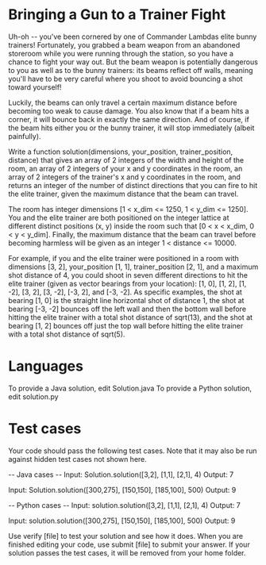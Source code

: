 Bringing a Gun to a Trainer Fight
=================================

Uh-oh -- you've been cornered by one of Commander Lambdas elite bunny trainers! Fortunately, you grabbed a beam weapon from an abandoned storeroom while you were running through the
station, so you have a chance to fight your way out. But the beam weapon is potentially dangerous to you as well as to the bunny trainers: its beams reflect off walls, meaning you'll have to be very careful where you shoot to avoid bouncing a shot toward yourself!

Luckily, the beams can only travel a certain maximum distance before becoming too weak to cause damage. You also know that if a beam hits a corner, it will bounce back in exactly the same direction. And of course, if the beam hits either you or the bunny trainer, it will stop immediately (albeit painfully). 

Write a function solution(dimensions, your_position, trainer_position, distance) that gives an array of 2 integers of the width and height of the room, an array of 2 integers of your x and y coordinates in the room, an array of 2 integers of the trainer's x and y coordinates in the room, and returns an integer of the number of distinct directions that you can fire to hit the elite trainer, given the maximum distance that the beam can travel.

The room has integer dimensions [1 < x_dim <= 1250, 1 < y_dim <= 1250]. You and the elite trainer are both positioned on the integer lattice at different distinct positions (x, y) inside the room such that [0 < x < x_dim, 0 < y < y_dim]. Finally, the maximum distance that the beam can travel before becoming harmless will be given as an integer 1 < distance <= 10000.

For example, if you and the elite trainer were positioned in a room with dimensions [3, 2], your_position [1, 1], trainer_position [2, 1], and a maximum shot distance of 4, you could shoot in seven different directions to hit the elite trainer (given as vector bearings from your location): [1, 0], [1, 2], [1, -2], [3, 2], [3, -2], [-3, 2], and [-3, -2]. As specific examples, the shot at bearing [1, 0] is the straight line horizontal shot of distance 1, the shot at bearing [-3, -2] bounces off the left wall and then the bottom wall before hitting the elite trainer with a total shot distance of sqrt(13), and the shot at bearing [1, 2] bounces off just the top wall before hitting the elite trainer with a total shot distance of sqrt(5).

Languages
=========

To provide a Java solution, edit Solution.java
To provide a Python solution, edit solution.py

Test cases
==========
Your code should pass the following test cases.
Note that it may also be run against hidden test cases not shown here.

-- Java cases --
Input:
Solution.solution([3,2], [1,1], [2,1], 4)
Output:
    7

Input:
Solution.solution([300,275], [150,150], [185,100], 500)
Output:
    9

-- Python cases --
Input:
solution.solution([3,2], [1,1], [2,1], 4)
Output:
    7

Input:
solution.solution([300,275], [150,150], [185,100], 500)
Output:
    9

Use verify [file] to test your solution and see how it does. When you are finished editing your code, use submit [file] to submit your answer. If your solution passes the test cases, it will be removed from your home folder.
